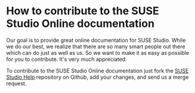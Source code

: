 # How to contribute to the SUSE Studio Online documentation

Our goal is to provide great online documentation for SUSE Studio. While we do
our best, we realize that there are so many smart people out there which can do
just as well as us. So we want to make it as easy as possible for you to
contribute. It's very much appreciated.

To contribute to the SUSE Studio Online documentation just fork the [SUSE Studio
Help](http://github.com/susestudio) repository on Github, add your changes, and
send us a merge request.
